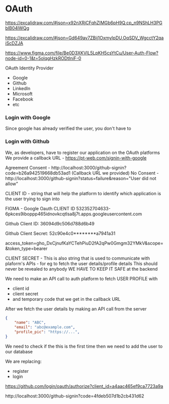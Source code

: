 # OAuth

https://excalidraw.com/#json=x92nXRjCFqhZIMGb6pH9Q,cp_n9NShLH3PGbIB04lWQg

https://excalidraw.com/#json=Gd649av7ZBij1OxmyIpDU,OqSDV_WgcctY2qaiScDZJA

https://www.figma.com/file/Be0D3XKVIL5LpKH5csYtCu/User-Auth-Flow?node-id=0-1&t=5olqgHzkRODtIniF-0


OAuth Identity Provider

* Google
* Github
* LinkedIn
* Microsoft
* Facebook
* etc

### Login with Google
Since google has already verified the user, you don't have to

### Login with Github


We, as developers, have to register our application on
the OAuth platforms
We provide a callback URL - https://pt-web.com/signin-with-google

Agreement
Consent - http://localhost:3000/github-signin?code=b26a942519668db53ad1 (Callback URL we provided)
No Consent - http://localhost:3000/github-signin?status=failure&reason="User did not allow"

CLIENT ID - string that will help the platform to identify which application 
is the user trying to sign into

FIGMA - Google Oauth CLIENT ID
532352704633-6pkces9iboppp465idnovkcqtlsa8j7t.apps.googleusercontent.com

Github Client ID:
36094d9c506d788d6b49

Github Client Secret:
52c90e4c0********a7941a31

access_token=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&scope=&token_type=bearer

CLIENT SECRET - This is also string that is used to communicate with plaform's APIs - for eg to fetch the user details/profile details
This should never be revealed to anybody
WE HAVE TO KEEP IT SAFE at the backend

We need to make an API call to auth platform to fetch USER PROFILE with
- client id
- client secret
- and temporary code that we get in the callback URL

After we fetch the user details by making an API call from the server

```json
{
    "name": "ABC",
    "email": "abc@example.com",
    "profile_pic": "https://...",
}
```

We need to check if the this is the first time
then we need to add the user to our database

We are replacing:
- register
- login



https://github.com/login/oauth/authorize?client_id=a4aac465ef9ca7723a9a

http://localhost:3000/github-signin?code=4fdeb507d1b2cb431d62